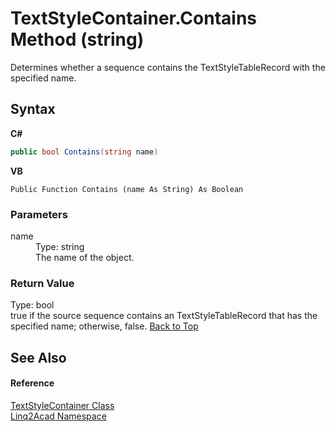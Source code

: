 # TextStyleContainer.Contains Method (string)
 

Determines whether a sequence contains the TextStyleTableRecord with the specified name.

## Syntax

**C#**<br />
``` C#
public bool Contains(string name)
```

**VB**<br />
``` VB
Public Function Contains (name As String) As Boolean
```


### Parameters
<dl><dt>name</dt><dd>Type: string<br />The name of the object.</dd></dl>

### Return Value
Type: bool<br />true if the source sequence contains an TextStyleTableRecord that has the specified name; otherwise, false.
<a href="#TextStyleContainerContains-Method-string">Back to Top</a>

## See Also


#### Reference
<a href="T_Linq2Acad_TextStyleContainer.md#TextStyleContainer-Class">TextStyleContainer Class</a><br /><a href="N_Linq2Acad.md#Linq2Acad-Namespace">Linq2Acad Namespace</a><br />
